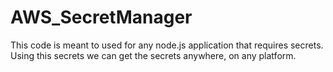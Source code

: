 # AWS_SecretManager

This code is meant to used for any node.js application that requires secrets. Using this secrets we can get the secrets anywhere, on any platform.